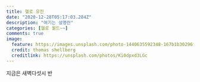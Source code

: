 ```yaml
---
title: 헬로 유진
date: "2020-12-28T05:17:03.284Z"
description: "여기는 설명란"
categories: [헬로 월드~~]
comments: true
image:
  feature: https://images.unsplash.com/photo-1440635592348-167b1b30296f?crop=entropy&dpr=2&fit=crop&fm=jpg&h=475&ixjsv=2.1.0&ixlib=rb-0.3.5&q=50&w=1250
  credit: thomas shellberg
  creditlink: https://unsplash.com/photos/Ki0dpxd3LGc
---
```

지금은 새벽다섯시 반
